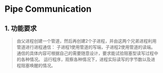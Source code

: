 # Pipe Communication
## 1. 功能要求

>由父进程创建一个管道，然后再创建2个子进程，并由这两个兄弟进程利用管道进行进程通信：
子进程1使用管道的写端，子进程2使用管道的读端。
通信的具体内容可根据自己的需要随意设计，要求能试验阻塞型读写过程中的各种情况。
运行程序，观察各种情况下，进程实际读写的字节数以及进程阻塞唤醒的情况。